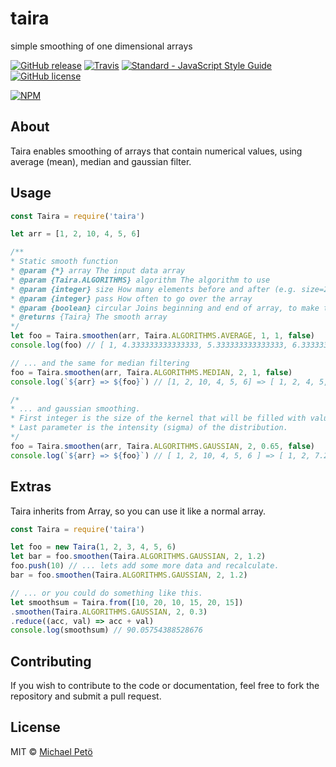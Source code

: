 # taira
simple smoothing of one dimensional arrays  

[![GitHub release](https://img.shields.io/github/release/petoem/taira.svg?style=flat-square)](https://github.com/petoem/taira/releases)
[![Travis](https://img.shields.io/travis/petoem/taira.svg?style=flat-square)](https://travis-ci.org/petoem/taira)
[![Standard - JavaScript Style Guide](https://img.shields.io/badge/code_style-standard-brightgreen.svg?style=flat-square)](https://standardjs.com)
[![GitHub license](https://img.shields.io/badge/license-MIT-blue.svg?style=flat-square)](https://github.com/petoem/taira/blob/master/LICENSE)  

[![NPM](https://nodei.co/npm/taira.png?downloads=true)](https://www.npmjs.com/package/taira)

## About
Taira enables smoothing of arrays that contain numerical values, using average (mean), median and gaussian filter.

## Usage
``` javascript
const Taira = require('taira')

let arr = [1, 2, 10, 4, 5, 6]

/**
* Static smooth function
* @param {*} array The input data array
* @param {Taira.ALGORITHMS} algorithm The algorithm to use 
* @param {integer} size How many elements before and after (e.g. size=2, means a kernel of 2*size+1)
* @param {integer} pass How often to go over the array
* @param {boolean} circular Joins beginning and end of array, to make the array circular
* @returns {Taira} The smooth array
*/
let foo = Taira.smoothen(arr, Taira.ALGORITHMS.AVERAGE, 1, 1, false)
console.log(foo) // [ 1, 4.333333333333333, 5.333333333333333, 6.333333333333333, 5, 6 ]

// ... and the same for median filtering
foo = Taira.smoothen(arr, Taira.ALGORITHMS.MEDIAN, 2, 1, false)
console.log(`${arr} => ${foo}`) // [1, 2, 10, 4, 5, 6] => [ 1, 2, 4, 5, 5, 6 ]

/*
* ... and gaussian smoothing.
* First integer is the size of the kernel that will be filled with values from a Gaussian distribution.
* Last parameter is the intensity (sigma) of the distribution.
*/
foo = Taira.smoothen(arr, Taira.ALGORITHMS.GAUSSIAN, 2, 0.65, false)
console.log(`${arr} => ${foo}`) // [ 1, 2, 10, 4, 5, 6 ] => [ 1, 2, 7.294375204741146, 5.315049255808814, 5, 6 ]
```

## Extras

Taira inherits from Array, so you can use it like a normal array.
``` javascript
const Taira = require('taira')

let foo = new Taira(1, 2, 3, 4, 5, 6)
let bar = foo.smoothen(Taira.ALGORITHMS.GAUSSIAN, 2, 1.2)
foo.push(10) // ... lets add some more data and recalculate.
bar = foo.smoothen(Taira.ALGORITHMS.GAUSSIAN, 2, 1.2)

// ... or you could do something like this.
let smoothsum = Taira.from([10, 20, 10, 15, 20, 15])
.smoothen(Taira.ALGORITHMS.GAUSSIAN, 2, 0.3)
.reduce((acc, val) => acc + val)
console.log(smoothsum) // 90.05754388528676
```

## Contributing
If you wish to contribute to the code or documentation, feel free to fork the repository and submit a pull request.

## License
MIT © [Michael Petö](https://github.com/petoem)